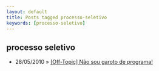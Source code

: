 ```yaml
---
layout: default
title: Posts tagged processo-seletivo
keywords: [processo-seletivo]
---
```

<h2 class="category">processo seletivo</h2>
<ul class="posts">
<li>
<p>
<span class="date">28/05/2010</span> &raquo; 
<a href="/blog/off-topic-nao-sou-garoto-de-programa">[Off-Topic] Não sou garoto de programa!</a>
</p>
</li> 
</ul>
